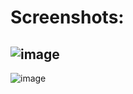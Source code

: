 # Screenshots:
![image](https://user-images.githubusercontent.com/44378669/72218981-08d52c00-3552-11ea-9d1a-2865a02077e3.png)
-------------------
![image](https://user-images.githubusercontent.com/44378669/72218998-34f0ad00-3552-11ea-9cb0-6be032db7906.png)

